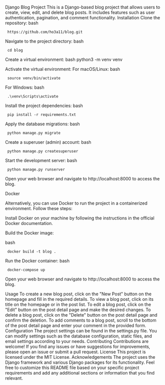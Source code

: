 Django Blog Project
This is a Django-based blog project that allows users to create, view, edit, and delete blog posts. It includes features such as user authentication, pagination, and comment functionality.
Installation
Clone the repository:
bash

     https://github.com/ho3a11/blog.git
   
Navigate to the project directory:
bash

     cd blog
   
Create a virtual environment:
bash
     python3 -m venv venv
   
Activate the virtual environment:
For macOS/Linux:
bash

     source venv/bin/activate
For Windows:
bash

     .\venv\Scripts\activate
Install the project dependencies:
bash

     pip install -r requirements.txt
Apply the database migrations:
bash

     python manage.py migrate
Create a superuser (admin) account:
bash

     python manage.py createsuperuser
Start the development server:
bash

     python manage.py runserver
Open your web browser and navigate to http://localhost:8000 to access the blog.

Docker

Alternatively, you can use Docker to run the project in a containerized environment. Follow these steps:

Install Docker on your machine by following the instructions in the official Docker documentation.

Build the Docker image:

bash

     docker build -t blog .
Run the Docker container:
bash


     docker-compose up
     
Open your web browser and navigate to http://localhost:8000 to access the blog.

Usage
To create a new blog post, click on the "New Post" button on the homepage and fill in the required details.
To view a blog post, click on its title on the homepage or in the post list.
To edit a blog post, click on the "Edit" button on the post detail page and make the desired changes.
To delete a blog post, click on the "Delete" button on the post detail page and confirm the deletion.
To add comments to a blog post, scroll to the bottom of the post detail page and enter your comment in the provided form.
Configuration
The project settings can be found in the settings.py file. You can modify settings such as the database configuration, static files, and email settings according to your needs.
Contributing
Contributions are welcome! If you find any issues or have suggestions for improvements, please open an issue or submit a pull request.
License
This project is licensed under the MIT License.
Acknowledgements
The project uses the Django framework and various Django packages for its functionality.
Feel free to customize this README file based on your specific project requirements and add any additional sections or information that you find relevant.
